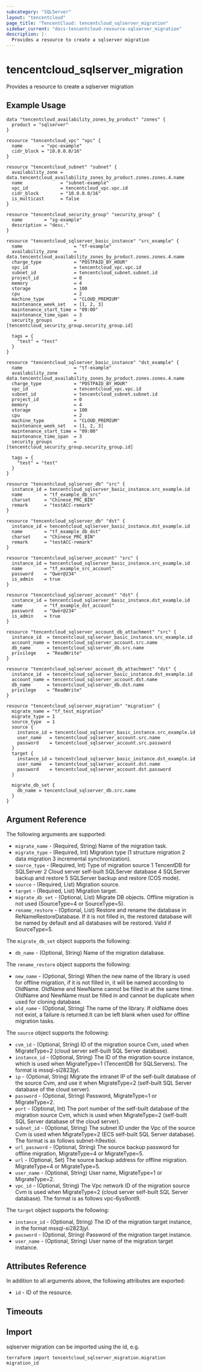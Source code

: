```yaml
---
subcategory: "SQLServer"
layout: "tencentcloud"
page_title: "TencentCloud: tencentcloud_sqlserver_migration"
sidebar_current: "docs-tencentcloud-resource-sqlserver_migration"
description: |-
  Provides a resource to create a sqlserver migration
---
```


# tencentcloud_sqlserver_migration

Provides a resource to create a sqlserver migration

## Example Usage

```hcl
data "tencentcloud_availability_zones_by_product" "zones" {
  product = "sqlserver"
}

resource "tencentcloud_vpc" "vpc" {
  name       = "vpc-example"
  cidr_block = "10.0.0.0/16"
}

resource "tencentcloud_subnet" "subnet" {
  availability_zone = data.tencentcloud_availability_zones_by_product.zones.zones.4.name
  name              = "subnet-example"
  vpc_id            = tencentcloud_vpc.vpc.id
  cidr_block        = "10.0.0.0/16"
  is_multicast      = false
}

resource "tencentcloud_security_group" "security_group" {
  name        = "sg-example"
  description = "desc."
}

resource "tencentcloud_sqlserver_basic_instance" "src_example" {
  name                   = "tf-example"
  availability_zone      = data.tencentcloud_availability_zones_by_product.zones.zones.4.name
  charge_type            = "POSTPAID_BY_HOUR"
  vpc_id                 = tencentcloud_vpc.vpc.id
  subnet_id              = tencentcloud_subnet.subnet.id
  project_id             = 0
  memory                 = 4
  storage                = 100
  cpu                    = 2
  machine_type           = "CLOUD_PREMIUM"
  maintenance_week_set   = [1, 2, 3]
  maintenance_start_time = "09:00"
  maintenance_time_span  = 3
  security_groups        = [tencentcloud_security_group.security_group.id]

  tags = {
    "test" = "test"
  }
}

resource "tencentcloud_sqlserver_basic_instance" "dst_example" {
  name                   = "tf-example"
  availability_zone      = data.tencentcloud_availability_zones_by_product.zones.zones.4.name
  charge_type            = "POSTPAID_BY_HOUR"
  vpc_id                 = tencentcloud_vpc.vpc.id
  subnet_id              = tencentcloud_subnet.subnet.id
  project_id             = 0
  memory                 = 4
  storage                = 100
  cpu                    = 2
  machine_type           = "CLOUD_PREMIUM"
  maintenance_week_set   = [1, 2, 3]
  maintenance_start_time = "09:00"
  maintenance_time_span  = 3
  security_groups        = [tencentcloud_security_group.security_group.id]

  tags = {
    "test" = "test"
  }
}

resource "tencentcloud_sqlserver_db" "src" {
  instance_id = tencentcloud_sqlserver_basic_instance.src_example.id
  name        = "tf_example_db_src"
  charset     = "Chinese_PRC_BIN"
  remark      = "testACC-remark"
}

resource "tencentcloud_sqlserver_db" "dst" {
  instance_id = tencentcloud_sqlserver_basic_instance.dst_example.id
  name        = "tf_example_db_dst"
  charset     = "Chinese_PRC_BIN"
  remark      = "testACC-remark"
}

resource "tencentcloud_sqlserver_account" "src" {
  instance_id = tencentcloud_sqlserver_basic_instance.src_example.id
  name        = "tf_example_src_account"
  password    = "Qwer@234"
  is_admin    = true
}

resource "tencentcloud_sqlserver_account" "dst" {
  instance_id = tencentcloud_sqlserver_basic_instance.dst_example.id
  name        = "tf_example_dst_account"
  password    = "Qwer@234"
  is_admin    = true
}

resource "tencentcloud_sqlserver_account_db_attachment" "src" {
  instance_id  = tencentcloud_sqlserver_basic_instance.src_example.id
  account_name = tencentcloud_sqlserver_account.src.name
  db_name      = tencentcloud_sqlserver_db.src.name
  privilege    = "ReadWrite"
}

resource "tencentcloud_sqlserver_account_db_attachment" "dst" {
  instance_id  = tencentcloud_sqlserver_basic_instance.dst_example.id
  account_name = tencentcloud_sqlserver_account.dst.name
  db_name      = tencentcloud_sqlserver_db.dst.name
  privilege    = "ReadWrite"
}

resource "tencentcloud_sqlserver_migration" "migration" {
  migrate_name = "tf_test_migration"
  migrate_type = 1
  source_type  = 1
  source {
    instance_id = tencentcloud_sqlserver_basic_instance.src_example.id
    user_name   = tencentcloud_sqlserver_account.src.name
    password    = tencentcloud_sqlserver_account.src.password
  }
  target {
    instance_id = tencentcloud_sqlserver_basic_instance.dst_example.id
    user_name   = tencentcloud_sqlserver_account.dst.name
    password    = tencentcloud_sqlserver_account.dst.password
  }

  migrate_db_set {
    db_name = tencentcloud_sqlserver_db.src.name
  }
}
```

## Argument Reference

The following arguments are supported:

* `migrate_name` - (Required, String) Name of the migration task.
* `migrate_type` - (Required, Int) Migration type (1 structure migration 2 data migration 3 incremental synchronization).
* `source_type` - (Required, Int) Type of migration source 1 TencentDB for SQLServer 2 Cloud server self-built SQLServer database 4 SQLServer backup and restore 5 SQLServer backup and restore (COS mode).
* `source` - (Required, List) Migration source.
* `target` - (Required, List) Migration target.
* `migrate_db_set` - (Optional, List) Migrate DB objects. Offline migration is not used (SourceType=4 or SourceType=5).
* `rename_restore` - (Optional, List) Restore and rename the database in ReNameRestoreDatabase. If it is not filled in, the restored database will be named by default and all databases will be restored. Valid if SourceType=5.

The `migrate_db_set` object supports the following:

* `db_name` - (Optional, String) Name of the migration database.

The `rename_restore` object supports the following:

* `new_name` - (Optional, String) When the new name of the library is used for offline migration, if it is not filled in, it will be named according to OldName. OldName and NewName cannot be filled in at the same time. OldName and NewName must be filled in and cannot be duplicate when used for cloning database.
* `old_name` - (Optional, String) The name of the library. If oldName does not exist, a failure is returned.It can be left blank when used for offline migration tasks.

The `source` object supports the following:

* `cvm_id` - (Optional, String) ID of the migration source Cvm, used when MigrateType=2 (cloud server self-built SQL Server database).
* `instance_id` - (Optional, String) The ID of the migration source instance, which is used when MigrateType=1 (TencentDB for SQLServers). The format is mssql-si2823jyl.
* `ip` - (Optional, String) Migrate the intranet IP of the self-built database of the source Cvm, and use it when MigrateType=2 (self-built SQL Server database of the cloud server).
* `password` - (Optional, String) Password, MigrateType=1 or MigrateType=2.
* `port` - (Optional, Int) The port number of the self-built database of the migration source Cvm, which is used when MigrateType=2 (self-built SQL Server database of the cloud server).
* `subnet_id` - (Optional, String) The subnet ID under the Vpc of the source Cvm is used when MigrateType=2 (ECS self-built SQL Server database). The format is as follows subnet-h9extioi.
* `url_password` - (Optional, String) The source backup password for offline migration, MigrateType=4 or MigrateType=5.
* `url` - (Optional, Set) The source backup address for offline migration. MigrateType=4 or MigrateType=5.
* `user_name` - (Optional, String) User name, MigrateType=1 or MigrateType=2.
* `vpc_id` - (Optional, String) The Vpc network ID of the migration source Cvm is used when MigrateType=2 (cloud server self-built SQL Server database). The format is as follows vpc-6ys9ont9.

The `target` object supports the following:

* `instance_id` - (Optional, String) The ID of the migration target instance, in the format mssql-si2823jyl.
* `password` - (Optional, String) Password of the migration target instance.
* `user_name` - (Optional, String) User name of the migration target instance.

## Attributes Reference

In addition to all arguments above, the following attributes are exported:

* `id` - ID of the resource.



## Timeouts

<no value>


## Import

sqlserver migration can be imported using the id, e.g.

```
terraform import tencentcloud_sqlserver_migration.migration migration_id
```

